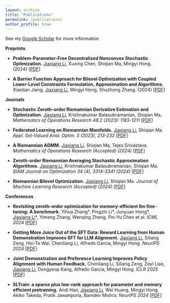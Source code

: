 ```yaml
---
layout: archive
title: "Publications"
permalink: /publications/
author_profile: true
---
```


See my [Google Scholar](https://scholar.google.com/citations?user=h5OWvc0AAAAJ&hl=en) for more information

**Preprints**

- **Problem-Parameter-Free Decentralized Nonconvex Stochastic Optimization.** <ins>Jiaxiang Li</ins>, Xuxing Chen, Shiqian Ma, Mingyi Hong. (2024) \[[PDF](https://arxiv.org/pdf/2402.08821)\]

- **A Barrier Function Approach for Bilevel Optimization with Coupled Lower-Level Constraints Formulation, Approximation and Algorithms.** Xiaotian Jiang, <ins>Jiaxiang Li</ins>, Mingyi Hong, Shuzhong Zhang. (2024) \[[PDF](https://JasonJiaxiangLi.github.io/files/barrier_paper.pdf)\]

**Journals**

- **Stochastic Zeroth-order Riemannian Derivative Estimation and Optimization.** <ins>Jiaxiang Li</ins>, Krishnakumar Balasubramanian, Shiqian Ma. *Mathematics of Operations Research 48.2 (2023): 1183-1211* \[[PDF](https://arxiv.org/pdf/2003.11238.pdf)\]

- **Federated Learning on Riemannian Manifolds.** <ins>Jiaxiang Li</ins>, Shiqian Ma. *Appl. Set-Valued Anal. Optim. 5 (2023), 213-232* \[[PDF](https://arxiv.org/pdf/2206.05668.pdf)\]

- **A Riemannian ADMM.** <ins>Jiaxiang Li</ins>, Shiqian Ma, Tejes Srivastava. *Mathematics of Operations Research (Accepted) (2024)* \[[PDF](https://arxiv.org/pdf/2211.02163.pdf)\]

- **Zeroth-order Riemannian Averaging Stochastic Approximation Algorithms.** <ins>Jiaxiang Li</ins>, Krishnakumar Balasubramanian, Shiqian Ma. *SIAM Journal on Optimization 34 (4), 3314-3341 (2024)* \[[PDF](https://arxiv.org/pdf/2309.14506.pdf)\]

- **Riemannian Bilevel Optimization.** <ins>Jiaxiang Li</ins>, Shiqian Ma. *Journal of Machine Learning Research (Accepted) (2024)* \[[PDF](https://arxiv.org/pdf/2402.02019.pdf)\]

**Conferences**

- **Revisiting zeroth-order optimization for memory-efficient llm fine-tuning: A benchmark.** Yihua Zhang\*, Pingzhi Li\*, Junyuan Hong\*, <ins>Jiaxiang Li</ins>\*, Yimeng Zhang, Wenqing Zheng, Pin-Yu Chen et al. *ICML 2024* \[[PDF](https://arxiv.org/pdf/2402.11592)\]

- **Getting More Juice Out of the SFT Data: Reward Learning from Human Demonstration Improves SFT for LLM Alignment.** <ins>Jiaxiang Li</ins>, Siliang Zeng, Hoi-To Wai, Chenliang Li, Alfredo Garcia, Mingyi Hong. *NeurIPS 2024* \[[PDF](https://arxiv.org/pdf/2405.17888)\]

- **Joint Demonstration and Preference Learning Improves Policy Alignment with Human Feedback.** Chenliang Li, Siliang Zeng, Zeyi Liao, <ins>Jiaxiang Li</ins>, Dongyeop Kang, Alfredo Garcia, Mingyi Hong. *ICLR 2025* \[[PDF](https://arxiv.org/pdf/2406.06874)\]

- **SLTrain: a sparse plus low-rank approach for parameter and memory efficient pretraining.** Andi Han, <ins>Jiaxiang Li</ins>, Wei Huang, Mingyi Hong, Akiko Takeda, Pratik Jawanpuria, Bamdev Mishra. *NeurIPS 2024* \[[PDF](https://arxiv.org/pdf/2406.02214)\]

